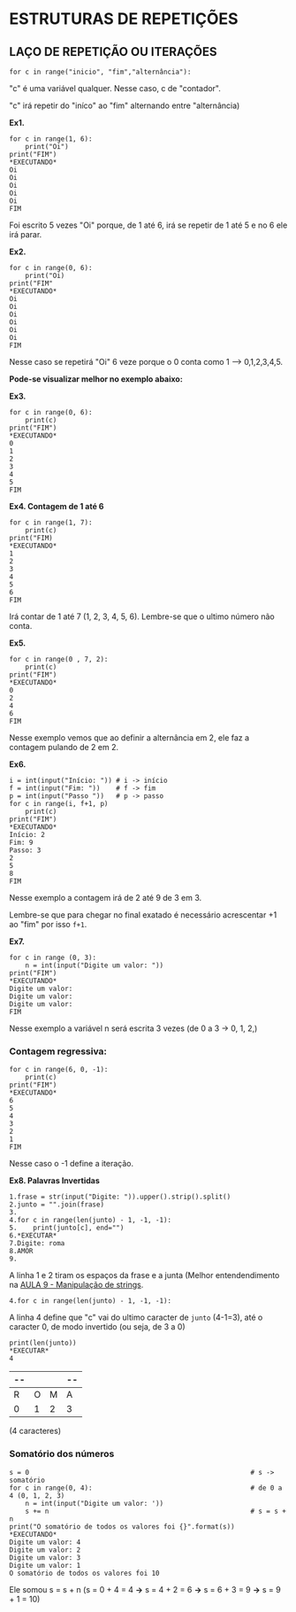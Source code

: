 # ESTRUTURAS DE REPETIÇÕES

## **LAÇO DE REPETIÇÃO OU ITERAÇÕES**

```
for c in range("inicio", "fim","alternância"):
```

"c" é uma variável qualquer. Nesse caso, c de "contador".

"c" irá repetir do "iníco" ao "fim" alternando entre "alternância)

**Ex1.**
```
for c in range(1, 6):
    print("Oi")
print("FIM")
*EXECUTANDO*
Oi
Oi
Oi
Oi
Oi
FIM
```
Foi escrito 5 vezes "Oi" porque, de 1 até 6, irá se repetir de 1 até 5 e no 6 ele irá parar.


**Ex2.**
```
for c in range(0, 6):
    print("Oi)
print("FIM"
*EXECUTANDO*
Oi
Oi
Oi
Oi
Oi
Oi
FIM
```
Nesse caso se repetirá "Oi" 6 veze porque o 0 conta como 1 --> 0,1,2,3,4,5.


**Pode-se visualizar melhor no exemplo abaixo:**

**Ex3.**
```
for c in range(0, 6):
    print(c)
print("FIM")
*EXECUTANDO*
0
1
2
3
4
5
FIM
```

**Ex4. Contagem de 1 até 6**
```
for c in range(1, 7):
    print(c)
print("FIM)
*EXECUTANDO*
1
2
3
4
5
6
FIM
```
Irá contar de 1 até 7 (1, 2, 3, 4, 5, 6). Lembre-se que o ultimo número não conta.

**Ex5.**
```
for c in range(0 , 7, 2):
    print(c)
print("FIM")
*EXECUTANDO*
0
2
4
6
FIM
```
Nesse exemplo vemos que ao definir a alternância em 2, ele faz a contagem pulando de 2 em 2.

**Ex6.**
```
i = int(input("Início: ")) # i -> início
f = int(input("Fim: "))    # f -> fim
p = int(input("Passo "))   # p -> passo
for c in range(i, f+1, p)
    print(c)
print("FIM")
*EXECUTANDO*
Início: 2
Fim: 9
Passo: 3
2
5
8
FIM
```
Nesse exemplo a contagem irá de 2 até 9 de 3 em 3.

Lembre-se que para chegar no final exatado é necessário acrescentar +1 ao "fim" por isso ```f+1```.

**Ex7.**
```
for c in range (0, 3):
    n = int(input("Digite um valor: "))
print("FIM")
*EXECUTANDO*
Digite um valor:
Digite um valor:
Digite um valor:
FIM
```
Nesse exemplo a variável n será escrita 3 vezes (de 0 a 3 -> 0, 1, 2,)



### Contagem regressiva:
```
for c in range(6, 0, -1):
    print(c)
print("FIM")
*EXECUTANDO*
6
5
4
3
2
1
FIM
```
Nesse caso o -1 define a iteração.

**Ex8. Palavras Invertidas**
```
1.frase = str(input("Digite: ")).upper().strip().split()
2.junto = "".join(frase)
3.
4.for c in range(len(junto) - 1, -1, -1):
5.    print(junto[c], end="") 
6.*EXECUTAR*
7.Digite: roma
8.AMOR
9.

```
A linha 1 e 2 tiram os espaços da frase e a junta (Melhor entendendimento na [AULA 9 - Manipulação de strings](https://github.com/Hugocorreaa/Python/blob/master/Curso%20em%20V%C3%ADdeo/Aulas/Aula%2009%20-%20Manipulando%20Strings.md).

```4.for c in range(len(junto) - 1, -1, -1):```

A linha 4 define que "c" vai do ultimo caracter de ```junto``` (4-1=3), até o caracter 0, de modo invertido (ou seja, de 3 a 0)
```
print(len(junto))
*EXECUTAR*
4
```

--|  |  |--
--|--|--|--
R |O |M |A
0 |1 |2 |3

(4 caracteres)

### Somatório dos números

```
s = 0                                                        # s -> somatório
for c in range(0, 4):                                        # de 0 a 4 (0, 1, 2, 3)
    n = int(input("Digite um valor: '))
    s += n                                                   # s = s + n
print("O somatório de todos os valores foi {}".format(s))
*EXECUTANDO*
Digite um valor: 4
Digite um valor: 2
Digite um valor: 3
Digite um valor: 1
O somatório de todos os valores foi 10 
```
Ele somou s = s + n (s = 0 + 4 = 4 **->** s = 4 + 2 = 6 **->** s = 6 + 3 = 9 **->** s = 9 + 1 = 10)
